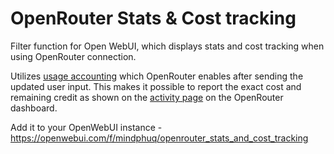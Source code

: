 # OpenRouter Stats & Cost tracking
Filter function for Open WebUI, which displays stats and cost tracking when using OpenRouter connection.

Utilizes [usage accounting](https://openrouter.ai/docs/use-cases/usage-accounting) which OpenRouter enables after sending the updated user input. This makes it possible to report the exact cost and remaining credit as shown on the [activity page](https://openrouter.ai/activity) on the OpenRouter dashboard.

Add it to your OpenWebUI instance - https://openwebui.com/f/mindphuq/openrouter_stats_and_cost_tracking
